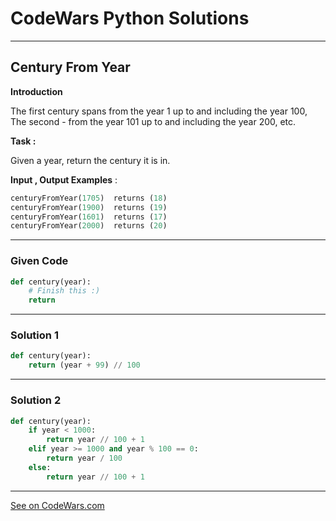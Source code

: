 # CodeWars Python Solutions

---

## Century From Year

**Introduction**

The first century spans from the year 1 up to and including the year 100, The second - from the year 101 up to and including the year 200, etc.


**Task :**

Given a year, return the century it is in.


**Input , Output Examples** :

```python
centuryFromYear(1705)  returns (18)
centuryFromYear(1900)  returns (19)
centuryFromYear(1601)  returns (17)
centuryFromYear(2000)  returns (20)
```

---

### Given Code


```python
def century(year):
    # Finish this :)
    return
```

---

### Solution 1


```python
def century(year):
    return (year + 99) // 100
```


---

### Solution 2


```python
def century(year):
    if year < 1000:
        return year // 100 + 1
    elif year >= 1000 and year % 100 == 0:
        return year / 100
    else:
        return year // 100 + 1
```


---


[See on CodeWars.com](https://www.codewars.com/kata/5a3fe3dde1ce0e8ed6000097)
